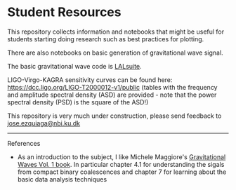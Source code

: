 # Student Resources

This repository collects information and notebooks that might be useful for students starting doing research such as best practices for plotting.

There are also notebooks on basic generation of gravitational wave signal.

The basic gravitational wave code is [LALsuite](https://docs.ligo.org/lscsoft/lalsuite/lalsimulation/index.html).

LIGO-Virgo-KAGRA sensitivity curves can be found here: https://dcc.ligo.org/LIGO-T2000012-v1/public (tables with the frequency and amplitude spectral density (ASD) are provided - note that the power spectral density (PSD) is the square of the ASD!)


This repository is very much under construction, please send feedback to jose.ezquiaga@nbi.ku.dk

---
References

- As an introduction to the subject, I like Michele Maggiore's [Gravitational Waves Vol. 1 book](https://global.oup.com/academic/product/gravitational-waves-9780198570745?cc=dk&lang=en&). In particular chapter 4.1 for understanding the sigals from compact binary coalescences and chapter 7 for learning about the basic data analysis techniques
